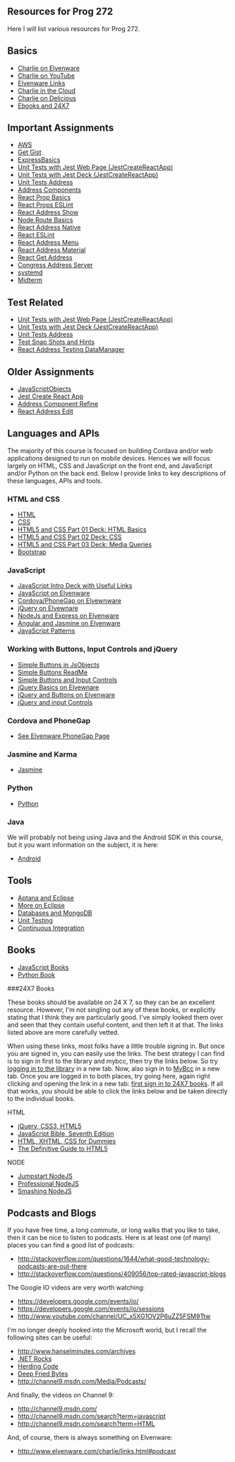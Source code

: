 ## Resources for Prog 272

Here I will list various resources for Prog 272.

## Basics

- [Charlie on Elvenware](http://www.elvenware.com/charlie)
- [Charlie on YouTube](http://www.youtube.com/user/charliecalvert)
- [Elvenware Links](http://elvenware.com/charlie/links.html)
- [Charlie in the Cloud](http://bit.ly/V5g8wF)
- [Charlie on Delicious](https://delicious.com/charliecalvert)
- [Ebooks and 24X7](http://www.bellevuecollege.edu/lmc/catalogs.html)

## Important Assignments

- [AWS][aws]
- [Get Gist][gist]
- [ExpressBasics][eb]
- [Unit Tests with Jest Web Page (JestCreateReactApp)][utwj]
- [Unit Tests with Jest Deck (JestCreateReactApp)][jcrad]
- [Unit Tests Address][uta]
- [Address Components][adc]
- [React Prop Basics][rpb]
- [React Props ESLint][rpel]
- [React Address Show][ras]
- [Node Route Basics][nrb]
- [React Address Native][ran]
- [React ESLint][rel]
- [React Address Menu][ramenu]
- [React Address Material][ramat]
- [React Get Address][rga]
- [Congress Address Server][cas]
- [systemd][sysd]
- [Midterm][mid]

## Test Related

- [Unit Tests with Jest Web Page (JestCreateReactApp)][utwj]
- [Unit Tests with Jest Deck (JestCreateReactApp)][jcrad]
- [Unit Tests Address][uta]
- [Test Snap Shots and Hints][tssh]
- [React Address Testing DataManager][ratdm]

[adc]: http://www.ccalvert.net/books/CloudNotes/Assignments/React/AddressComponent.html
[aws]: http://www.ccalvert.net/books/CloudNotes/Assignments/Ec2GetStarted.html
[cas]: http://www.ccalvert.net/books/CloudNotes/Assignments/React/CongressAddressServer.html
[eb]: http://www.ccalvert.net/books/CloudNotes/Assignments/ExpressBasics.html
[gist]: http://www.ccalvert.net/books/CloudNotes/Assignments/Git/GetGist.html
[jcrad]: http://bit.ly/jest-cra
[mid]: http://www.ccalvert.net/books/CloudNotes/Prog272/Prog272Midterm2018.html
[nrb]: http://www.ccalvert.net/books/CloudNotes/Assignments/NodeRouteBasics.html
[ramat]:http://www.ccalvert.net/books/CloudNotes/Assignments/React/ReactAddressMaterial.html
[ramenu]: http://www.ccalvert.net/books/CloudNotes/Assignments/React/ReactAddressMenu.html
[ran]: http://www.ccalvert.net/books/CloudNotes/Assignments/React/ReactNativeAddress.html
[ras]: http://www.ccalvert.net/books/CloudNotes/Assignments/React/ReactAddressShow.html
[ratdm]: http://www.ccalvert.net/books/CloudNotes/Assignments/React/ReactAddressTestingDataManager.html
[rel]: http://www.ccalvert.net/books/CloudNotes/Assignments/React/ReactEsLint.html
[rpel]: http://www.ccalvert.net/books/CloudNotes/Assignments/React/ReactPropsEsLint.html
[rga]: http://www.ccalvert.net/books/CloudNotes/Assignments/React/ReactGetAddress.html
[rpb]: http://www.ccalvert.net/books/CloudNotes/Assignments/React/ReactPropBasics.html
[sysd]:http://www.ccalvert.net/books/CloudNotes/Assignments/UpstartAndSystemd.html
[tssh]: www.ccalvert.net/books/CloudNotes/Assignments/React/TestSnapShotsAndHints.html
[uta]: http://www.ccalvert.net/books/CloudNotes/Assignments/React/UnitTestsAddress.html
[utwj]: http://www.ccalvert.net/books/CloudNotes/Assignments/React/JestCreateReactApp.html


## Older Assignments

- [JavaScriptObjects](http://www.ccalvert.net/books/CloudNotes/Assignments/JavaScriptObjects.html)
- [Jest Create React App](http://www.ccalvert.net/books/CloudNotes/Assignments/React/JestCreateReactApp.html)
- [Address Component Refine](http://www.ccalvert.net/books/CloudNotes/Assignments/React/AddressComponentRefine.html)
- [React Address Edit](http://www.ccalvert.net/books/CloudNotes/Assignments/React/ReactAddressEdit.html)


## Languages and APIs

The majority of this course is focused on building Cordava and/or web
applications designed to run on mobile devices. Hences we will focus
largely on HTML, CSS and JavaScript on the front end, and JavaScript
and/or Python on the back end. Below I provide links to key descriptions
of these languages, APIs and tools.

### HTML and CSS

- [HTML](http://elvenware.com/charlie/development/web/HtmlGuide/)
- [CSS](http://elvenware.com/charlie/development/web/CssGuide/)
- [HTML5 and CSS Part 01 Deck: HTML Basics](http://bit.ly/QwLhc8)
- [HTML5 and CSS Part 02 Deck: CSS](http://bit.ly/PEc6bG)
- [HTML5 and CSS Part 03 Deck: Media Queries](http://bit.ly/1imauBZ)
- [Bootstrap]()

### JavaScript

- [JavaScript Intro Deck with Useful Links](http://bit.ly/1ilT1tk)
- [JavaScript on Elvenware](http://elvenware.com/charlie/development/web/JavaScript/)
- [Cordova/PhoneGap on Elvewnware](http://www.elvenware.com/charlie/development/android/PhoneGap.html)
- [jQuery on Elvewnare](http://elvenware.com/charlie/development/web/JavaScript/JQueryBasic.html)
- [NodeJs and Express on Elvenware](http://elvenware.com/charlie/development/web/JavaScript/NodeJs.html)
- [Angular and Jasmine on Elvenware](http://elvenware.com/charlie/development/web/JavaScript/Angular.html)
- [JavaScript Patterns](http://shichuan.github.io/javascript-patterns/)

### Working with Buttons, Input Controls and jQuery

- [Simple Buttons in JsObjects](https://github.com/charliecalvert/JsObjects/tree/master/HtmlCssJavascript/SimpleButtons)
- [Simple Buttons ReadMe](https://github.com/charliecalvert/JsObjects/blob/master/HtmlCssJavascript/SimpleButtons/README.md)
- [Simple Buttons and Input Controls](https://github.com/charliecalvert/JsObjects/tree/master/HtmlCssJavascript/SimpleButtons02)
- [jQuery Basics on Elvewnare](http://www.elvenware.com/charlie/development/web/JavaScript/JQueryBasic.html)
- [jQuery and Buttons on Elvenware](http://www.elvenware.com/charlie/development/web/JavaScript/JQueryBasic.html#jqueryClick)
- [jQuery and input Controls](http://www.elvenware.com/charlie/development/web/JavaScript/JQueryBasic.html#jquery-and-input-controls)


### Cordova and PhoneGap

- [See Elvenware PhoneGap Page](http://localhost:33222/charlie/development/android/PhoneGap.html#setupPhoneGap)

### Jasmine and Karma

- [Jasmine](http://pivotal.github.io/jasmine/)

### Python

- [Python](http://elvenware.com/charlie/development/web/Python/)

### Java

We will probably not being using Java and the Android SDK in this course,
but it you want information on the subject, it is here:

- [Android](http://www.elvenware.com/charlie/development/android/index.html)

Tools
-----

- [Aptana and Eclipse](http://www.elvenware.com/charlie/development/web/HtmlGuide/EclipseWebDevelopment.html)
- [More on Eclipse](http://www.elvenware.com/charlie/development/android/Eclipse.html)
- [Databases and MongoDB](http://www.elvenware.com/charlie/development/database/index.html)
- [Unit Testing](http://www.elvenware.com/charlie/development/web/UnitTests/)
- [Continuous Integration](http://www.elvenware.com/charlie/development/web/UnitTests/)

Books
-----

- [JavaScript Books](http://www.elvenware.com/charlie/development/web/JavaScript/GettingStarted.html#the-right-books)
- [Python Book](http://www.greenteapress.com/thinkpython/html/index.html)

###24X7 Books

These books should be available on 24 X 7, so they can be an excellent resource. However, I'm not singling out any of these books, or explicitly stating that I think they are particularly good. I've simply looked them over and seen that they contain useful content, and then left it at that. The links listed above are more carefully vetted.

When using these links, most folks have a little trouble signing in. But once you are signed in, you can easily use the links. The best strategy I can find is to sign in first to the library and mybcc, then try the links below. So try [logging in to the library][liblog] in a new tab. Now, also sign in to [MyBcc][MyBcc] in a new tab. Once you are logged in to both places, try going here, again right clicking and opening the link in a new tab: [first sign in to 24X7 books][BC247]. If all that works, you should be able to click the links below and be taken directly to the individual books.

[DomScript]: http://library.books24x7.com.ezproxy.bellevuecollege.edu/toc.aspx?bookid=56585
[BC247]: http://library.books24x7.com.ezproxy.bellevuecollege.edu/bookshelf.asp
[liblog]: http://bellevue.library.ctc.edu/vwebv/login
[MyBcc]: http://mybcc.net/

HTML

- [jQuery, CSS3, HTML5](http://library.books24x7.com.ezproxy.bellevuecollege.edu/toc.aspx?bookid=56100)
- [JavaScript Bible, Seventh Edition](http://library.books24x7.com.ezproxy.bellevuecollege.edu/toc.aspx?bkid=40721)
- [HTML, XHTML, CSS for Dummies](http://library.books24x7.com.ezproxy.bellevuecollege.edu/toc.aspx?bookid=40686)
- [The Definitive Guide to HTML5](http://library.books24x7.com.ezproxy.bellevuecollege.edu/toc.aspx?bookid=45269)

NODE

- [Jumpstart NodeJS](http://library.books24x7.com.ezproxy.bellevuecollege.edu/toc.aspx?bkid=50176)
- [Professional NodeJS](http://library.books24x7.com.ezproxy.bellevuecollege.edu/toc.aspx?bkid=46610)
- [Smashing NodeJS](http://library.books24x7.com.ezproxy.bellevuecollege.edu/toc.aspx?bkid=45126)

Podcasts and Blogs
--------

If you have free time, a long commute, or long walks that you like
to take, then it can be nice to listen to podcasts. Here is at least
one (of many) places you can find a good list of podcasts:

- <http://stackoverflow.com/questions/1644/what-good-technology-podcasts-are-out-there>
- <http://stackoverflow.com/questions/409056/top-rated-javascript-blogs>

The Google IO videos are very worth watching:

- <https://developers.google.com/events/io/>
- <https://developers.google.com/events/io/sessions>
- <http://www.youtube.com/channel/UC_x5XG1OV2P6uZZ5FSM9Ttw>

I'm no longer deeply hooked into the Microsoft world, but I recall the following sites can be useful:

- <http://www.hanselminutes.com/archives>
- [.NET Rocks](http://www.dotnetrocks.com/)
- [Herding Code](http://herdingcode.com/)
- [Deep Fried Bytes](http://deepfriedbytes.com/)
- <http://channel9.msdn.com/Media/Podcasts/>

And finally, the videos on Channel 9:

- <http://channel9.msdn.com/>
- <http://channel9.msdn.com/search?term=javascript>
- <http://channel9.msdn.com/search?term=HTML>

And, of course, there is always something on Elvenware:

- <http://www.elvenware.com/charlie/links.html#podcast>
